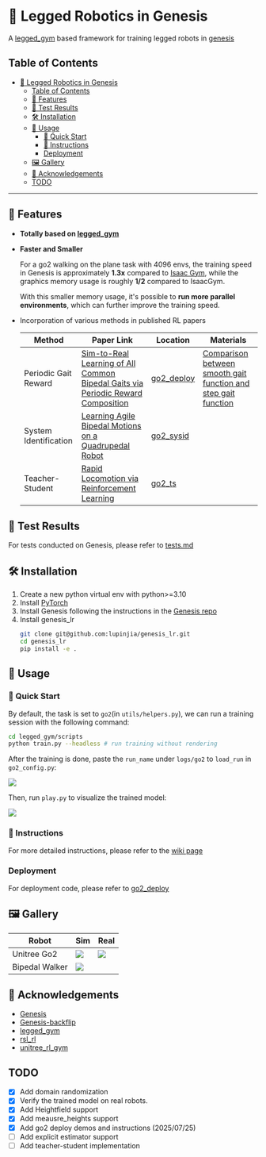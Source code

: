 # 🦿 Legged Robotics in Genesis

A [legged_gym](https://github.com/leggedrobotics/legged_gym) based framework for training legged robots in [genesis](https://github.com/Genesis-Embodied-AI/Genesis/tree/main)

## Table of Contents

- [🦿 Legged Robotics in Genesis](#-legged-robotics-in-genesis)
  - [Table of Contents](#table-of-contents)
  - [🌟 Features](#-features)
  - [🧪 Test Results](#-test-results)
  - [🛠 Installation](#-installation)
  - [👋 Usage](#-usage)
    - [🚀 Quick Start](#-quick-start)
    - [📖 Instructions](#-instructions)
    - [Deployment](#deployment)
  - [🖼️ Gallery](#️-gallery)
  - [🙏 Acknowledgements](#-acknowledgements)
  - [TODO](#todo)

---

## 🌟 Features

- **Totally based on [legged_gym](https://github.com/leggedrobotics/legged_gym)**

- **Faster and Smaller**
  
  For a go2 walking on the plane task with 4096 envs, the training speed in Genesis is approximately **1.3x** compared to [Isaac Gym](https://developer.nvidia.com/isaac-gym), while the graphics memory usage is roughly **1/2** compared to IsaacGym.

  With this smaller memory usage, it's possible to **run more parallel environments**, which can further improve the training speed.

- Incorporation of various methods in published RL papers
  
  | Method | Paper Link | Location | Materials |
  |--------|------------|----------|-----------|
  | Periodic Gait Reward | [Sim-to-Real Learning of All Common Bipedal Gaits via Periodic Reward Composition](https://arxiv.org/abs/2011.01387) | [go2_deploy](https://github.com/lupinjia/genesis_lr/blob/main/legged_gym/envs/go2/go2_deploy/go2_deploy.py#L322) | [Comparison between smooth gait function and step gait function](https://github.com/lupinjia/genesis_lr/blob/main/test_resources/gait_reward_type/gait_reward_type.md) |
  | System Identification | [Learning Agile Bipedal Motions on a Quadrupedal Robot](https://arxiv.org/abs/2311.05818) | [go2_sysid](https://github.com/lupinjia/genesis_lr/tree/main/legged_gym/envs/go2/go2_sysid) | |
  | Teacher-Student | [Rapid Locomotion via Reinforcement Learning](https://agility.csail.mit.edu/) | [go2_ts](https://github.com/lupinjia/genesis_lr/tree/main/legged_gym/envs/go2/go2_ts) |


## 🧪 Test Results

For tests conducted on Genesis, please refer to [tests.md](./test_resources/tests.md)

## 🛠 Installation

1. Create a new python virtual env with python>=3.10
2. Install [PyTorch](https://pytorch.org/)
3. Install Genesis following the instructions in the [Genesis repo](https://github.com/Genesis-Embodied-AI/Genesis)
4. Install genesis_lr
   ```bash
   git clone git@github.com:lupinjia/genesis_lr.git
   cd genesis_lr
   pip install -e .
   ```

## 👋 Usage

### 🚀 Quick Start

By default, the task is set to `go2`(in `utils/helpers.py`), we can run a training session with the following command:

```bash
cd legged_gym/scripts
python train.py --headless # run training without rendering
```

After the training is done, paste the `run_name` under `logs/go2` to `load_run` in `go2_config.py`: 

![](./test_resources/paste_load_run.png)

Then, run `play.py` to visualize the trained model:

![](./test_resources/go2_flat_play.gif)

### 📖 Instructions

For more detailed instructions, please refer to the [wiki page](https://github.com/lupinjia/genesis_lr/wiki)

### Deployment

For deployment code, please refer to [go2_deploy](https://github.com/lupinjia/go2_deploy)

## 🖼️ Gallery

| Robot | Sim | Real |
|--- | --- | --- |
| Unitree Go2 | ![](./test_resources/go2_flat_play.gif) | ![](./test_resources/go2_real.gif) |
| Bipedal Walker | ![](./test_resources/bipedal_walker_flat.gif) | |

## 🙏 Acknowledgements

- [Genesis](https://github.com/Genesis-Embodied-AI/Genesis/tree/main)
- [Genesis-backflip](https://github.com/ziyanx02/Genesis-backflip)
- [legged_gym](https://github.com/leggedrobotics/legged_gym)
- [rsl_rl](https://github.com/leggedrobotics/rsl_rl)
- [unitree_rl_gym](https://github.com/unitreerobotics/unitree_rl_gym)

## TODO

- [x] Add domain randomization
- [x] Verify the trained model on real robots.
- [x] Add Heightfield support
- [x] Add meausre_heights support
- [x] Add go2 deploy demos and instructions (2025/07/25)
- [ ] Add explicit estimator support
- [ ] Add teacher-student implementation